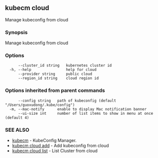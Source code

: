 ## kubecm cloud

Manage kubeconfig from cloud

### Synopsis

Manage kubeconfig from cloud

### Options

```
      --cluster_id string   kubernetes cluster id
  -h, --help                help for cloud
      --provider string     public cloud
      --region_id string    cloud region id
```

### Options inherited from parent commands

```
      --config string   path of kubeconfig (default "/Users/guoxudong/.kube/config")
  -m, --mac-notify      enable to display Mac notification banner
      --ui-size int     number of list items to show in menu at once (default 4)
```

### SEE ALSO

* [kubecm](kubecm.md)	 - KubeConfig Manager.
* [kubecm cloud add](kubecm_cloud_add.md)	 - Add kubeconfig from cloud
* [kubecm cloud list](kubecm_cloud_list.md)	 - List Cluster from cloud

